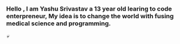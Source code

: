 <link rel="stylesheet" href="https://cdnjs.cloudflare.com/ajax/libs/font-awesome/4.7.0/css/font-awesome.min.css">
<h3>Hello , I am Yashu Srivastav a 13 year old learing to code enterpreneur,
My idea is to change the world with fusing medical science and programming.</h3>

<i class="fa-brands fa-html5">💀</i>

